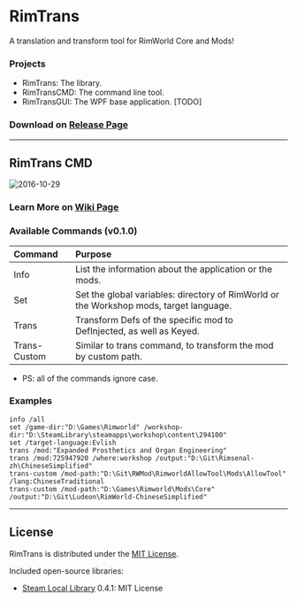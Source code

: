 # RimTrans

A translation and transform tool for RimWorld Core and Mods!

### Projects

* RimTrans: The library.
* RimTransCMD: The command line tool.
* RimTransGUI: The WPF base application. [TODO]

### Download on [Release Page](https://github.com/duduluu/RimTrans/releases)

---

## RimTrans CMD

![2016-10-29](https://cloud.githubusercontent.com/assets/10762097/19828012/4f11dc40-9ded-11e6-9a8e-207e6404217f.png)

### Learn More on [Wiki Page](https://github.com/duduluu/RimTrans/wiki/RimTrans-CMD)

### Available Commands (v0.1.0)

| Command      | Purpose
|:-------------|:-------------
| Info         | List the information about the application or the mods.
| Set          | Set the global variables: directory of RimWorld or the Workshop mods, target language.
| Trans        | Transform Defs of the specific mod to DefInjected, as well as Keyed.
| Trans-Custom | Similar to trans command, to transform the mod by custom path.

* PS: all of the commands ignore case.

### Examples

```
info /all
set /game-dir:"D:\Games\Rimworld" /workshop-dir:"D:\SteamLibrary\steamapps\workshop\content\294100"
set /target-language:Evlish
trans /mod:"Expanded Prosthetics and Organ Engineering"
trans /mod:725947920 /where:workshop /output:"D:\Git\Rimsenal-zh\ChineseSimplified"
trans-custom /mod-path:"D:\Git\RWMod\RimworldAllowTool\Mods\AllowTool" /lang:ChineseTraditional
trans-custom /mod-path:"D:\Games\Rimworld\Mods\Core" /output:"D:\Git\Ludeon\RimWorld-ChineseSimplified"
```

---

## License

RimTrans is distributed under the [MIT License](https://opensource.org/licenses/MIT).

Included open-source libraries:

* [Steam Local Library](https://github.com/ObsidianMinor/Steam-Local-Library) 0.4.1: MIT License



